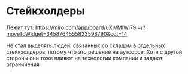# Стейкхолдеры

Лежит тут: https://miro.com/app/board/uXjVMIWi79I=/?moveToWidget=3458764555823598790&cot=14

Не стал выделять людей, связанных со складом в отдельных стейкхолдеров, потому что это решение на аутсорсе. Хотя с другой стороны они тоже влияют на технологии компании и задают ограничения
